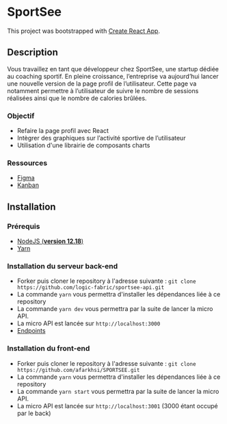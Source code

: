 # SportSee

This project was bootstrapped with [Create React App](https://github.com/facebook/create-react-app).

## Description

Vous travaillez en tant que développeur chez SportSee, une startup dédiée au coaching sportif. En pleine croissance, l’entreprise va aujourd’hui lancer une nouvelle version de la page profil de l’utilisateur. Cette page va notamment permettre à l’utilisateur de suivre le nombre de sessions réalisées ainsi que le nombre de calories brûlées.

### Objectif

- Refaire la page profil avec React
- Intègrer des graphiques sur l’activité sportive de l’utilisateur
- Utilisation d'une librairie de composants charts

### Ressources

- [Figma](https://www.figma.com/file/BMomGVZqLZb811mDMShpLu/UI-design-Sportify-FR?type=design&node-id=1-2&mode=design&t=wj5G3Pm4Tl97gkpk-0)
- [Kanban](https://openclassrooms.notion.site/Tableau-de-bord-SportSee-6686aa4b5f44417881a4884c9af5669e?p=f83bcc5efa944de2b23f63bbeb5445d1&pm=s)

## Installation

### Prérequis

- [NodeJS (**version 12.18**)](https://nodejs.org/en/)
- [Yarn](https://yarnpkg.com/)

### Installation du serveur back-end

- Forker puis cloner le repository à l'adresse suivante :
  `git clone https://github.com/logic-fabric/sportsee-api.git`
- La commande `yarn` vous permettra d'installer les dépendances liée à ce repository
- La commande `yarn dev` vous permettra par la suite de lancer la micro API.
- La micro API est lancée sur `http://localhost:3000`
- [Endpoints](https://github.com/OpenClassrooms-Student-Center/P9-front-end-dashboard#41-possible-endpoints)

### Installation du front-end

- Forker puis cloner le repository à l'adresse suivante :
  `git clone https://github.com/afarkhsi/SPORTSEE.git`
- La commande `yarn` vous permettra d'installer les dépendances liée à ce repository
- La commande `yarn start` vous permettra par la suite de lancer la micro API.
- La micro API est lancée sur `http://localhost:3001` (3000 étant occupé par le back)
